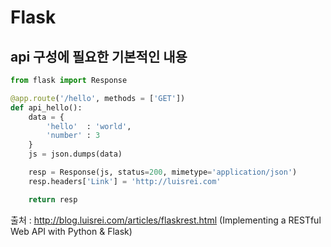 
# Flask

## api 구성에 필요한 기본적인 내용
```py
from flask import Response

@app.route('/hello', methods = ['GET'])
def api_hello():
    data = {
        'hello'  : 'world',
        'number' : 3
    }
    js = json.dumps(data)

    resp = Response(js, status=200, mimetype='application/json')
    resp.headers['Link'] = 'http://luisrei.com'

    return resp

```
출처 : http://blog.luisrei.com/articles/flaskrest.html (Implementing a RESTful Web API with Python & Flask)